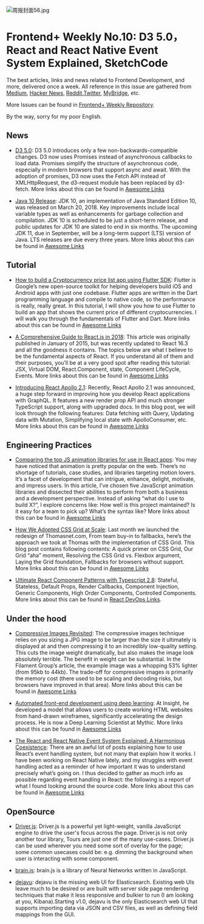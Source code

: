 ![周报封面56.jpg](http://upload-images.jianshu.io/upload_images/1647496-b6ba72596e038da7.jpg?imageMogr2/auto-orient/strip%7CimageView2/2/w/1240)

# Frontend+ Weekly No.10: D3 5.0，React and React Native Event System Explained, SketchCode

The best articles, links and news related to Frontend Development, and more, delivered once a week. All reference in this issue are gathered from [Medium](https://medium.com/@384924552), [Hacker News](https://news.ycombinator.com/news), [Reddit](reddit.com),[Twitter](twitter.com), [MyBridge](mybridge.co), etc.

More Issues can be found in [Frontend+ Weekly Repository](https://parg.co/U9x).

By the way, sorry for my poor English.

## News

* [D3 5.0](https://parg.co/U7f): D3 5.0 introduces only a few non-backwards-compatible changes. D3 now uses Promises instead of asynchronous callbacks to load data. Promises simplify the structure of asynchronous code, especially in modern browsers that support async and await. With the adoption of promises, D3 now uses the Fetch API instead of XMLHttpRequest, the d3-request module has been replaced by d3-fetch. More links about this can be found in [Awesome Links](https://github.com/wxyyxc1992/Awesome-Links/blob/master/README-en.md)

* [Java 10 Release](https://www.infoworld.com/article/3230507/java/java-jdk-10-what-new-features-to-expect-in-the-next-java.html): JDK 10, an implementation of Java Standard Edition 10, was released on March 20, 2018. Key improvements include local variable types as well as enhancements for garbage collection and compilation. JDK 10 is scheduled to be just a short-term release, and public updates for JDK 10 are slated to end in six months. The upcoming JDK 11, due in September, will be a long-term support (LTS) version of Java. LTS releases are due every three years. More links about this can be found in [Awesome Links](https://github.com/wxyyxc1992/Awesome-Links/blob/master/README-en.md)

## Tutorial

* [How to build a Cryptocurrency price list app using Flutter SDK](https://parg.co/U2K): Flutter is Google’s new open-source toolkit for helping developers build iOS and Android apps with just one codebase. Flutter apps are written in the Dart programming language and compile to native code, so the performance is really, really great. In this tutorial, I will show you how to use Flutter to build an app that shows the current price of different cryptocurrencies. I will walk you through the fundamentals of Flutter and Dart. More links about this can be found in [Awesome Links](https://github.com/wxyyxc1992/Awesome-Links/blob/master/README-en.md)

- [A Comprehensive Guide to React.js in 2018](https://medium.freecodecamp.org/a-comprehensive-guide-to-react-js-in-2018-ba8bb6975597): This article was originally published in January of 2015, but was recently updated to React 16.3 and all the goodness it contains. The topics below are what I believe to be the fundamental aspects of React. If you understand all of them and their purposes, you’ll be at a very good spot after reading this tutorial: JSX, Virtual DOM, React.Component, state, Component LifeCycle, Events. More links about this can be found in [Awesome Links](https://github.com/wxyyxc1992/Awesome-Links/blob/master/README-en.md)

* [Introducing React Apollo 2.1](https://dev-blog.apollodata.com/introducing-react-apollo-2-1-c837cc23d926): Recently, React Apollo 2.1 was announced, a huge step forward in improving how you develop React applications with GraphQL. It features a new render prop API and much stronger TypeScript support, along with upgraded docs. In this blog post, we will look through the following features: Data fetching with Query, Updating data with Mutation, Simplifying local state with ApolloConsumer, etc. More links about this can be found in [Awesome Links](https://github.com/wxyyxc1992/Awesome-Links/blob/master/README-en.md)

## Engineering Practices

* [Comparing the top JS animation libraries for use in React apps](https://parg.co/Ux9): You may have noticed that animation is pretty popular on the web. There’s no shortage of tutorials, case studies, and libraries targeting motion lovers. It’s a facet of development that can intrigue, enhance, delight, motivate, and impress users. In this article, I’ve chosen five JavaScript animation libraries and dissected their abilities to perform from both a business and a development perspective. Instead of asking “what do I use to build X?”, I explore concerns like: How well is this project maintained? Is it easy for a team to pick up? What’s the syntax like? More links about this can be found in [Awesome Links](https://github.com/wxyyxc1992/Awesome-Links/blob/master/README-en.md)

* [How We Adopted CSS Grid at Scale](https://julian.is/article/css-grid-at-scale/): Last month we launched the redesign of Thomasnet.com, From team buy-in to fallbacks, here’s the approach we took at Thomas with the implementation of CSS Grid. This blog post contains following contents: A quick primer on CSS Grid, Our Grid “aha” moment, Resolving the CSS Grid vs. Flexbox argument, Laying the Grid foundation, Fallbacks for browsers without support. More links about this can be found in [Awesome Links](https://github.com/wxyyxc1992/Awesome-Links/blob/master/README-en.md)

* [Ultimate React Component Patterns with Typescript 2.8](https://levelup.gitconnected.com/ultimate-react-component-patterns-with-typescript-2-8-82990c516935): Stateful, Stateless, Default Props, Render Callbacks, Component Injection, Generic Components, High Order Components, Controlled Components. More links about this can be found in [React DevOps Links](https://github.com/wxyyxc1992/Awesome-Reference/blob/master/Web/Framework/React/React-DevOps-Links.md).

## Under the hood

* [Compressive Images Revisited](https://timkadlec.com/remembers/2018-03-22-compressive-images-revisited/): The compressive images technique relies on you sizing a JPG image to be larger than the size it ultimately is displayed at and then compressing it to an incredibly low-quality setting. This cuts the image weight dramatically, but also makes the image look absolutely terrible. The benefit in weight can be substantial. In the Filament Group’s article, the example image was a whopping 53% lighter (from 95kb to 44kb). The trade-off for compressive images is primarily the memory cost (there used to be scaling and decoding risks, but browsers have improved in that area). More links about this can be found in [Awesome Links](https://github.com/wxyyxc1992/Awesome-Links/blob/master/README-en.md)

* [Automated front-end development using deep learning](https://parg.co/UDc): At Insight, he developed a model that allows users to create working HTML websites from hand-drawn wireframes, significantly accelerating the design process. He is now a Deep Learning Scientist at Mythic. More links about this can be found in [Awesome Links](https://github.com/wxyyxc1992/Awesome-Links/blob/master/README-en.md)

* [The React and React Native Event System Explained: A Harmonious Coexistence](https://parg.co/UDq): There are an awful lot of posts explaining how to use React’s event handling system, but not many that explain how it works. I have been working on React Native lately, and my struggles with event handling acted as a reminder of how important it was to understand precisely what’s going on. I thus decided to gather as much info as possible regarding event handling in React: the following is a report of what I found looking around the source code. More links about this can be found in [Awesome Links](https://github.com/wxyyxc1992/Awesome-Links/blob/master/README-en.md)

## OpenSource

* [Driver.js](https://github.com/kamranahmedse/driver.js): Driver.js is a powerful yet light-weight, vanilla JavaScript engine to drive the user's focus across the page. Driver.js is not only another tour library, Tours are just one of the many use-cases. Driver.js can be used wherever you need some sort of overlay for the page; some common usecases could be: e.g. dimming the background when user is interacting with some component.

* [brain.js](https://github.com/BrainJS/brain.js): brain.js is a library of Neural Networks written in JavaScript.

* [dejavu](https://github.com/appbaseio/dejavu): dejavu is the missing web UI for Elasticsearch. Existing web UIs leave much to be desired or are built with server side page rendering techniques that make it less responsive and bulkier to run (I am looking at you, Kibana).Starting v1.0, dejavu is the only Elasticsearch web UI that supports importing data via JSON and CSV files, as well as defining field mappings from the GUI.
